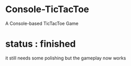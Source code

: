 # Console-TicTacToe
A Console-based TicTacToe Game

# status : finished
it still needs some polishing but the gameplay now works
